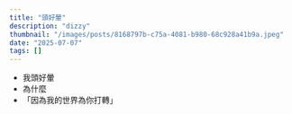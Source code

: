 ```yaml
---
title: "頭好暈"
description: "dizzy"
thumbnail: "/images/posts/8168797b-c75a-4081-b980-68c928a41b9a.jpeg"
date: "2025-07-07"
tags: []
---
```

- 我頭好暈
- 為什麼
- 「因為我的世界為你打轉」
